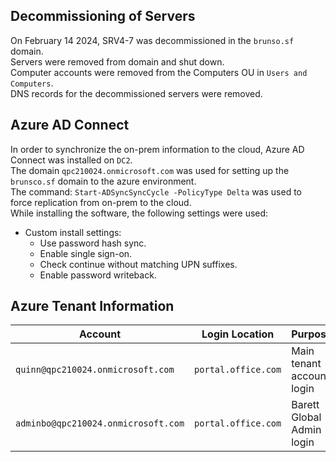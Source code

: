 ## Decommissioning of Servers
On February 14 2024, SRV4-7 was decommissioned in the `brunso.sf` domain.<br>Servers were removed from domain and shut down. <br>Computer accounts were removed from the Computers OU in `Users and Computers`.<br>DNS records for the decommissioned servers were removed.

## Azure AD Connect
In order to synchronize the on-prem information to the cloud, Azure AD Connect was installed on `DC2`. <br>The domain `qpc210024.onmicrosoft.com` was used for setting up the `brunsco.sf` domain to the azure environment.<br>The command: `Start-ADSyncSyncCycle -PolicyType Delta` was used to force replication from on-prem to the cloud.<br>While installing the software, the following settings were used:  
- Custom install settings:  
	- Use password hash sync.  
	- Enable single sign-on.  
	- Check continue without matching UPN suffixes.  
	- Enable password writeback.  

## Azure Tenant Information  

| Account | Login Location | Purpose |
| ---- | ---- | ---- |
| `quinn@qpc210024.onmicrosoft.com` | `portal.office.com` | Main tenant account login |
| `adminbo@qpc210024.onmicrosoft.com` | `portal.office.com` | Barett Global Admin login |
